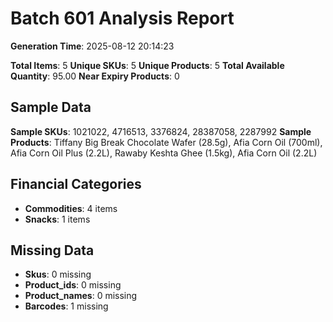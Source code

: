 # Batch 601 Analysis Report

**Generation Time**: 2025-08-12 20:14:23

**Total Items**: 5
**Unique SKUs**: 5
**Unique Products**: 5
**Total Available Quantity**: 95.00
**Near Expiry Products**: 0

## Sample Data
**Sample SKUs**: 1021022, 4716513, 3376824, 28387058, 2287992
**Sample Products**: Tiffany Big Break Chocolate Wafer (28.5g), Afia Corn Oil (700ml), Afia Corn Oil Plus (2.2L), Rawaby Keshta Ghee (1.5kg), Afia Corn Oil (2.2L)

## Financial Categories
- **Commodities**: 4 items
- **Snacks**: 1 items

## Missing Data
- **Skus**: 0 missing
- **Product_ids**: 0 missing
- **Product_names**: 0 missing
- **Barcodes**: 1 missing
